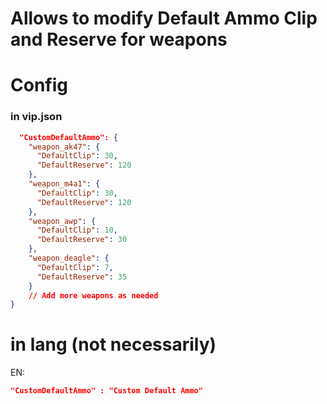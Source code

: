 # Allows to modify Default Ammo Clip and Reserve for weapons 

# Config

### in vip.json
```json
  "CustomDefaultAmmo": {
    "weapon_ak47": {
      "DefaultClip": 30,
      "DefaultReserve": 120
    },
    "weapon_m4a1": {
      "DefaultClip": 30,
      "DefaultReserve": 120
    },
    "weapon_awp": {
      "DefaultClip": 10,
      "DefaultReserve": 30
    },
    "weapon_deagle": {
      "DefaultClip": 7,
      "DefaultReserve": 35
    }
    // Add more weapons as needed
}
```

# in lang (not necessarily)


EN: 
```json
"CustomDefaultAmmo" : "Custom Default Ammo"
```
